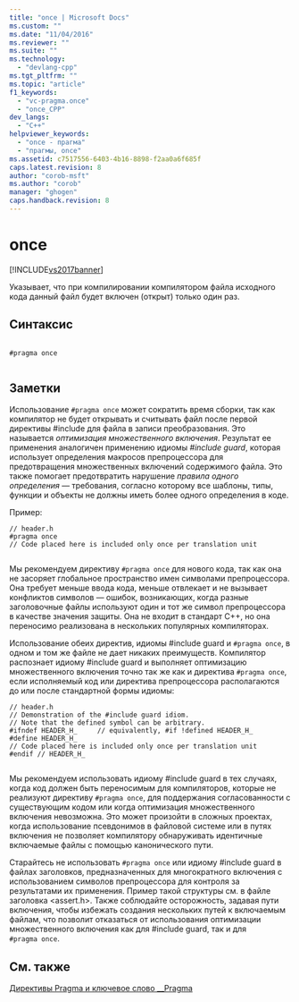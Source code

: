 ```yaml
---
title: "once | Microsoft Docs"
ms.custom: ""
ms.date: "11/04/2016"
ms.reviewer: ""
ms.suite: ""
ms.technology: 
  - "devlang-cpp"
ms.tgt_pltfrm: ""
ms.topic: "article"
f1_keywords: 
  - "vc-pragma.once"
  - "once_CPP"
dev_langs: 
  - "C++"
helpviewer_keywords: 
  - "once - прагма"
  - "прагмы, once"
ms.assetid: c7517556-6403-4b16-8898-f2aa0a6f685f
caps.latest.revision: 8
author: "corob-msft"
ms.author: "corob"
manager: "ghogen"
caps.handback.revision: 8
---
```

# once
[!INCLUDE[vs2017banner](../assembler/inline/includes/vs2017banner.md)]

Указывает, что при компилировании компилятором файла исходного кода данный файл будет включен \(открыт\) только один раз.  
  
## Синтаксис  
  
```  
  
#pragma once  
  
```  
  
## Заметки  
 Использование `#pragma once` может сократить время сборки, так как компилятор не будет открывать и считывать файл после первой директивы \#include для файла в записи преобразования.  Это называется *оптимизация множественного включения*.  Результат ее применения аналогичен применению идиомы *\#include guard*, которая использует определения макросов препроцессора для предотвращения множественных включений содержимого файла.  Это также помогает предотвратить нарушение *правила одного определения* — требования, согласно которому все шаблоны, типы, функции и объекты не должны иметь более одного определения в коде.  
  
 Пример:  
  
```  
// header.h  
#pragma once  
// Code placed here is included only once per translation unit  
  
```  
  
 Мы рекомендуем директиву `#pragma once` для нового кода, так как она не засоряет глобальное пространство имен символами препроцессора.  Она требует меньше ввода кода, меньше отвлекает и не вызывает конфликтов символов — ошибок, возникающих, когда разные заголовочные файлы используют один и тот же символ препроцессора в качестве значения защиты.  Она не входит в стандарт C\+\+, но она переносимо реализована в нескольких популярных компиляторах.  
  
 Использование обеих директив, идиомы \#include guard и `#pragma once`, в одном и том же файле не дает никаких преимуществ.  Компилятор распознает идиому \#include guard и выполняет оптимизацию множественного включения точно так же как и директива `#pragma once`, если исполняемый код или директива препроцессора располагаются до или после стандартной формы идиомы:  
  
```  
// header.h  
// Demonstration of the #include guard idiom.  
// Note that the defined symbol can be arbitrary.  
#ifndef HEADER_H_     // equivalently, #if !defined HEADER_H_  
#define HEADER_H_  
// Code placed here is included only once per translation unit  
#endif // HEADER_H_  
  
```  
  
 Мы рекомендуем использовать идиому \#include guard в тех случаях, когда код должен быть переносимым для компиляторов, которые не реализуют директиву `#pragma once`, для поддержания согласованности с существующим кодом или когда оптимизация множественного включения невозможна.  Это может произойти в сложных проектах, когда использование псевдонимов в файловой системе или в путях включения не позволяет компилятору обнаруживать идентичные включаемые файлы с помощью канонического пути.  
  
 Старайтесь не использовать `#pragma once` или идиому \#include guard в файлах заголовков, предназначенных для многократного включения с использованием символов препроцессора для контроля за результатами их применения.  Пример такой структуры см. в файле заголовка \<assert.h\>.  Также соблюдайте осторожность, задавая пути включения, чтобы избежать создания нескольких путей к включаемым файлам, что позволит отказаться от использования оптимизации множественного включения как для \#include guard, так и для `#pragma once`.  
  
## См. также  
 [Директивы Pragma и ключевое слово \_\_Pragma](../preprocessor/pragma-directives-and-the-pragma-keyword.md)